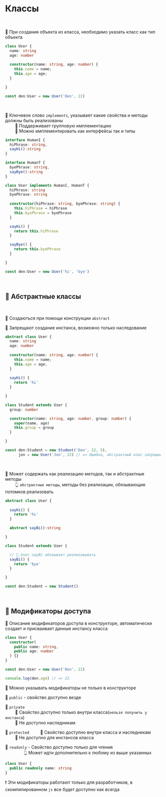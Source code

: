 # Классы

<br>

🔹 При создания объекта из класса, необходимо указать класс как тип объекта
```typescript
class User {
  name: string
  age: number
 
  constructor(name: string, age: number) {
    this.name = name;
    this.age = age;
  }  

}

const den:User = new User('Den', 22)
```

<br>

🔹 Ключевое слово `implements`, указывает какие свойства и методы должны быть реализованы  
&emsp;&emsp; 🎯 Поддерживает групповую имплементацию        
&emsp;&emsp; 🎯 Можно имплементировать как интерфейсы так и типы      
```typescript
interface HumanI {
  hiPhrase: string,
  sayHi():string
}

interface HumanT {
  byePhrase: string,
  sayBye():string
}

class User implements HumanI, HumanT {
  hiPhrase: string
  byePhrase: string
 
  constructor(hiPhrase: string, byePhrase: string) {
    this.hiPhrase = hiPhrase
    this.byePhrase = byePhrase
  }  

  sayHi() {
    return this.hiPhrase
  }

  sayBye() {
    return this.byePhrase
  }

}

const den:User = new User('hi', 'bye')
```            

<br>

## 🚩 Абстрактные классы

<br>

🔹 Создаються при помощи конструкции `abstract`      

🔹 Запрещают создание инстанса, возможно только наследование
```typescript
abstract class User {
  name: string
  age: number
 
  constructor(name: string, age: number) {
    this.name = name;
    this.age = age;
  }
  
  sayHi() {
    return 'hi'
  }

}

class Student extends User {
  group: number

  constructor(name: string, age: number, group: number) {
    super(name, age)
    this.group = group
  }

}

const den:Student = new Student('Den', 22, 5),
      jon = new User('Jon', 22) // => Ошибка, абстрактный клас запрещает инстанс
```     

<br>

🔹 Может содержать как реализацию методов, так и абстрактные методы    
&emsp;&emsp; 👆 `абстрактные методы`, методы без реализации, обязывающие потомков реализовать
```typescript
abstract class User {
  
  sayHi() {
    return 'hi'
  }

  abstract sayBi():string

}

class Student extends User {

  // 🎯 User.sayBi обязывает реализовывать
  sayBi() {
    return 'bye'
  }

}

const den:Student = new Student()
```

<br>
         
## 🚩 Модификаторы доступа

🔹 Описание модификаторов доступа в конструкторе, автоматически создает и присваивает данные инстансу класса
```typescript
class User {
  constructor(
    public name: string, 
    public age: number
  ) {}
}

const den:User = new User('Den', 22)

console.log(den.age) // => 22
```      

🔹 Можно указывать модификаторы не только в конструкторе       

🔹 `public` - свойство доступно везде                

🔹 `private`  
&emsp;&emsp; 🎯 Свойство доступно только внутри класса(`нельзя получить у инстанса`)  
&emsp;&emsp; 🎯 Не доступно наследникам

🔹 `protected`
&emsp;&emsp; 🎯 Свойство доступно внутри класса и наследникам  
&emsp;&emsp; 🎯 Не доступно для инстансов класса

🔹 `readonly` - Свойство доступно только для чтения  
&emsp;&emsp;&emsp;&emsp; 👆 Может идти дополнительно к любому из выше указанных
```typescript
class User {
  public readonly name: string
}
```          

❗ Эти модификаторы работают только для разработчиков, в скомпилированном `js` все будет доступно как всегда